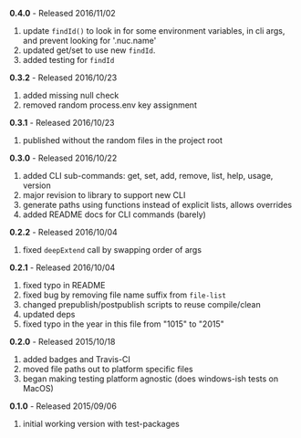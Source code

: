 
**0.4.0** - Released 2016/11/02

1. update `findId()` to look in for some environment variables, in cli args, and prevent looking for '.nuc.name'
2. updated get/set to use new `findId`.
3. added testing for `findId`


**0.3.2** - Released 2016/10/23

1. added missing null check
2. removed random process.env key assignment

**0.3.1** - Released 2016/10/23

1. published without the random files in the project root

**0.3.0** - Released 2016/10/22

1. added CLI sub-commands: get, set, add, remove, list, help, usage, version
2. major revision to library to support new CLI
3. generate paths using functions instead of explicit lists, allows overrides
4. added README docs for CLI commands (barely)


**0.2.2** - Released 2016/10/04

1. fixed `deepExtend` call by swapping order of args

**0.2.1** - Released 2016/10/04

1. fixed typo in README
2. fixed bug by removing file name suffix from `file-list`
3. changed prepublish/postpublish scripts to reuse compile/clean
4. updated deps
5. fixed typo in the year in this file from "1015" to "2015"

**0.2.0** - Released 2015/10/18

1. added badges and Travis-CI
2. moved file paths out to platform specific files
3. began making testing platform agnostic (does windows-ish tests on MacOS)


**0.1.0** - Released 2015/09/06

1. initial working version with test-packages
